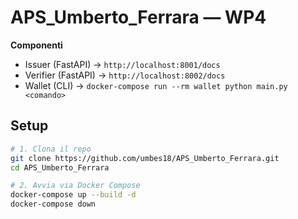 # APS_Umberto_Ferrara — WP4

**Componenti**  
- Issuer (FastAPI) → `http://localhost:8001/docs`  
- Verifier (FastAPI) → `http://localhost:8002/docs`  
- Wallet (CLI) → `docker-compose run --rm wallet python main.py <comando>`

## Setup

```bash
# 1. Clona il repo
git clone https://github.com/umbes18/APS_Umberto_Ferrara.git
cd APS_Umberto_Ferrara

# 2. Avvia via Docker Compose
docker-compose up --build -d
docker-compose down

